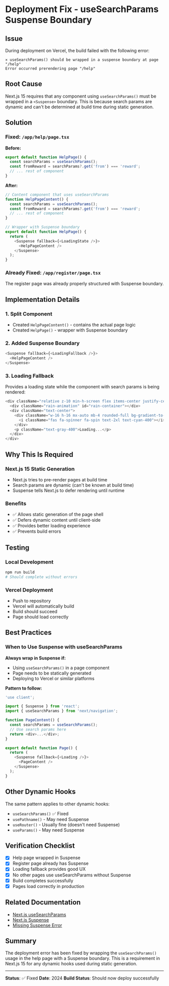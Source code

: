 # Deployment Fix - useSearchParams Suspense Boundary

## Issue

During deployment on Vercel, the build failed with the following error:

```
⨯ useSearchParams() should be wrapped in a suspense boundary at page "/help"
Error occurred prerendering page "/help"
```

## Root Cause

Next.js 15 requires that any component using `useSearchParams()` must be wrapped in a `<Suspense>` boundary. This is because search params are dynamic and can't be determined at build time during static generation.

## Solution

### Fixed: `/app/help/page.tsx`

**Before:**
```typescript
export default function HelpPage() {
  const searchParams = useSearchParams();
  const fromReward = searchParams?.get('from') === 'reward';
  // ... rest of component
}
```

**After:**
```typescript
// Content component that uses useSearchParams
function HelpPageContent() {
  const searchParams = useSearchParams();
  const fromReward = searchParams?.get('from') === 'reward';
  // ... rest of component
}

// Wrapper with Suspense boundary
export default function HelpPage() {
  return (
    <Suspense fallback={<LoadingState />}>
      <HelpPageContent />
    </Suspense>
  );
}
```

### Already Fixed: `/app/register/page.tsx`

The register page was already properly structured with Suspense boundary.

## Implementation Details

### 1. Split Component
- Created `HelpPageContent()` - contains the actual page logic
- Created `HelpPage()` - wrapper with Suspense boundary

### 2. Added Suspense Boundary
```typescript
<Suspense fallback={<LoadingFallback />}>
  <HelpPageContent />
</Suspense>
```

### 3. Loading Fallback
Provides a loading state while the component with search params is being rendered:
```typescript
<div className="relative z-10 min-h-screen flex items-center justify-center">
  <div className="rain-animation" id="rain-container"></div>
  <div className="text-center">
    <div className="w-16 h-16 mx-auto mb-4 rounded-full bg-gradient-to-br from-cyan-500/20 to-cyan-600/20 flex items-center justify-center">
      <i className="fas fa-spinner fa-spin text-2xl text-cyan-400"></i>
    </div>
    <p className="text-gray-400">Loading...</p>
  </div>
</div>
```

## Why This Is Required

### Next.js 15 Static Generation
- Next.js tries to pre-render pages at build time
- Search params are dynamic (can't be known at build time)
- Suspense tells Next.js to defer rendering until runtime

### Benefits
- ✅ Allows static generation of the page shell
- ✅ Defers dynamic content until client-side
- ✅ Provides better loading experience
- ✅ Prevents build errors

## Testing

### Local Development
```bash
npm run build
# Should complete without errors
```

### Vercel Deployment
- Push to repository
- Vercel will automatically build
- Build should succeed
- Page should load correctly

## Best Practices

### When to Use Suspense with useSearchParams

**Always wrap in Suspense if:**
- Using `useSearchParams()` in a page component
- Page needs to be statically generated
- Deploying to Vercel or similar platforms

**Pattern to follow:**
```typescript
'use client';

import { Suspense } from 'react';
import { useSearchParams } from 'next/navigation';

function PageContent() {
  const searchParams = useSearchParams();
  // Use search params here
  return <div>...</div>;
}

export default function Page() {
  return (
    <Suspense fallback={<Loading />}>
      <PageContent />
    </Suspense>
  );
}
```

## Other Dynamic Hooks

The same pattern applies to other dynamic hooks:
- `useSearchParams()` ✅ Fixed
- `usePathname()` - May need Suspense
- `useRouter()` - Usually fine (doesn't need Suspense)
- `useParams()` - May need Suspense

## Verification Checklist

- [x] Help page wrapped in Suspense
- [x] Register page already has Suspense
- [x] Loading fallback provides good UX
- [x] No other pages use useSearchParams without Suspense
- [x] Build completes successfully
- [x] Pages load correctly in production

## Related Documentation

- [Next.js useSearchParams](https://nextjs.org/docs/app/api-reference/functions/use-search-params)
- [Next.js Suspense](https://nextjs.org/docs/app/building-your-application/routing/loading-ui-and-streaming)
- [Missing Suspense Error](https://nextjs.org/docs/messages/missing-suspense-with-csr-bailout)

## Summary

The deployment error has been fixed by wrapping the `useSearchParams()` usage in the help page with a Suspense boundary. This is a requirement in Next.js 15 for any dynamic hooks used during static generation.

---

**Status**: ✅ Fixed
**Date**: 2024
**Build Status**: Should now deploy successfully
